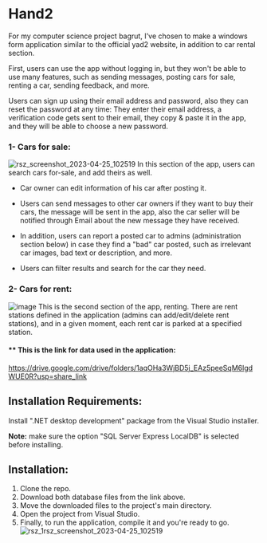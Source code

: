 # Hand2
For my computer science project bagrut, I've chosen to make a windows form application similar to the official yad2 website, in addition to car rental section.

First, users can use the app without logging in, but they won't be able to use many features, such as sending messages, posting cars for sale, renting a car, sending feedback, and more.

Users can sign up using their email address and password, also they can reset the password at any time:
They enter their email address, a verification code gets sent to their email, they copy & paste it in the app, and they will be able to choose a new password.

### 1- Cars for sale:
![rsz_screenshot_2023-04-25_102519](https://user-images.githubusercontent.com/36423427/234205117-5b65c9ec-d60a-40a4-a18d-11d407d08309.png)
In this section of the app, users can search cars for-sale, and add theirs as well.
* Car owner can edit information of his car after posting it.

* Users can send messages to other car owners if they want to buy their cars, the message will be sent in the app, also the car seller will be notified through Email about the new message they have received.

* In addition, users can report a posted car to admins (administration section below) in case they find a "bad" car posted, such as irrelevant car images, bad text or description, and more.

* Users can filter results and search for the car they need.

### 2- Cars for rent:
![image](https://user-images.githubusercontent.com/36423427/234210815-506cc24a-6770-42bb-ac85-b8858904a48b.png)
This is the second section of the app, renting.
There are rent stations defined in the application (admins can add/edit/delete rent stations), and in a given moment, each rent car is parked at a specified station.


#### ** This is the link for data used in the application:
https://drive.google.com/drive/folders/1aqOHa3WjBD5j_EAz5peeSqM6lgdWUE0R?usp=share_link

## Installation Requirements:
Install ".NET desktop development" package from the Visual Studio installer.

**Note:** make sure the option "SQL Server Express LocalDB" is selected before installing.

## Installation:
1. Clone the repo.
2. Download both database files from the link above.
3. Move the downloaded files to the project's main directory.
4. Open the project from Visual Studio.
5. Finally, to run the application, compile it and you're ready to go.
![rsz_1rsz_screenshot_2023-04-25_102519](https://user-images.githubusercontent.com/36423427/234205451-644b0fdc-364c-47bc-b53d-df5a1d617716.png)
